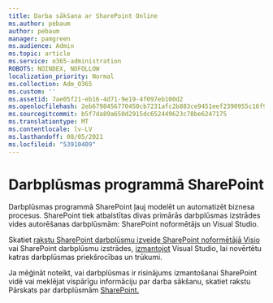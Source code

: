 ```yaml
---
title: Darba sākšana ar SharePoint Online
ms.author: pebaum
author: pebaum
manager: pamgreen
ms.audience: Admin
ms.topic: article
ms.service: o365-administration
ROBOTS: NOINDEX, NOFOLLOW
localization_priority: Normal
ms.collection: Adm_O365
ms.custom: ''
ms.assetid: 7ae05f21-eb16-4d71-9e19-4f097eb100d2
ms.openlocfilehash: 2eb6798456770450cb7231afc2b883ce9451eef2390955c16f9125014b41c489
ms.sourcegitcommit: b5f7da89a650d2915dc652449623c78be6247175
ms.translationtype: MT
ms.contentlocale: lv-LV
ms.lasthandoff: 08/05/2021
ms.locfileid: "53910409"
---
```

# <a name="workflows-in-sharepoint"></a>Darbplūsmas programmā SharePoint

Darbplūsmas programmā SharePoint ļauj modelēt un automatizēt biznesa procesus. SharePoint tiek atbalstītas divas primārās darbplūsmas izstrādes vides autorēšanas darbplūsmām: SharePoint noformētājs un Visual Studio. 

Skatiet [rakstu SharePoint darbplūsmu izveide SharePoint noformētājā Visio](https://docs.microsoft.com/sharepoint/dev/general-development/develop-sharepoint-workflows-using-visual-studio) vai SharePoint darbplūsmu izstrādes, [izmantojot](https://docs.microsoft.com/sharepoint/dev/general-development/develop-sharepoint-workflows-using-visual-studio) Visual Studio, lai novērtētu katras darbplūsmas priekšrocības un trūkumi. 

Ja mēģināt noteikt, vai darbplūsmas ir risinājums izmantošanai SharePoint vidē vai meklējat vispārīgu informāciju par darba sākšanu, skatiet rakstu Pārskats par darbplūsmām [SharePoint.](https://docs.microsoft.com/sharepoint/dev/general-development/get-started-with-workflows-in-sharepoint#overview-of-workflows-in-sharepoint)
